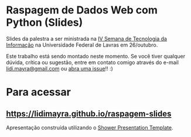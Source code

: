 # Raspagem de Dados Web com Python (Slides)

Slides da palestra a ser ministrada na [IV Semana de Tecnologia da Informação](http://seti.ufla.br/) na Universidade Federal de Lavras em 26/outubro.

Este trabalho está sendo montado neste momento. Se você tiver qualquer dúvida, crítica ou sugestão, entre em contato comigo através do e-mail lidi.mayra@gmail.com ou [abra uma issue](https://github.com/lidimayra/raspagem-slides/issues/new)!! :)

# Para acessar
https://lidimayra.github.io/raspagem-slides
---

Apresentação construída utilizando o [Shower Presentation Template](https://github.com/shower/shower).
